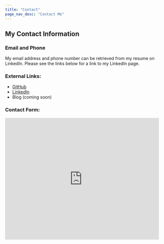 ```yaml
---
title: "Contact"
page_nav_desc: "Contact Me"
---
```

## My Contact Information

### Email and Phone
<p>My email address and phone number can be retrieved from my resume on LinkedIn.  Please see the links below for a link to my LinkedIn page.</p>

### External Links:
<ul>
	<li><a href="https://github.com/spopkin" target="_blank">GitHub</a></li>	
	<li><a href="https://www.linkedin.com/in/steven-popkin-1a250478/" target="_blank">LinkedIn</a></li>	
	<li>Blog (coming soon)</li>	
</ul>

### Contact Form:
<iframe src="https://services.cognitoforms.com/f/JcsBH_j4HkaEzFxP5o2jTg?id=1" style="position:relative;width:1px;min-width:100%;*width:100%;" frameborder="0" scrolling="yes" seamless="seamless" height="399" width="100%"></iframe>
<script src="https://services.cognitoforms.com/scripts/embed.js"></script>
